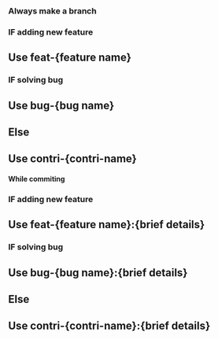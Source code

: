 ### Always make a branch 

### IF adding new feature 

## Use feat-{feature name}

### IF solving bug

## Use bug-{bug name}

## Else

## Use contri-{contri-name}


#### While commiting

### IF adding new feature 

## Use feat-{feature name}:{brief details}

### IF solving bug

## Use bug-{bug name}:{brief details}

## Else

## Use contri-{contri-name}:{brief details}

